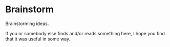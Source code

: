 # Brainstorm

Brainstorming ideas.

If you or somebody else finds and/or reads something here, I hope you find that it was useful in some way.
